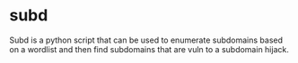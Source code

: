 # subd
Subd is a python script that can be used to enumerate subdomains based on a wordlist and then find subdomains that are vuln to a subdomain hijack. 
